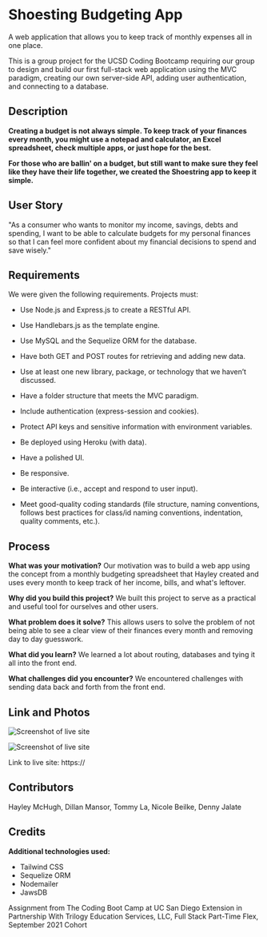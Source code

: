 # Shoesting Budgeting App
A web application that allows you to keep track of monthly expenses all in one place. 

This is a group project for the UCSD Coding Bootcamp requiring our group to design and build our first full-stack web application using the MVC paradigm, creating our own server-side API, adding user authentication, and connecting to a database.

## Description
**Creating a budget is not always simple. To keep track of your finances every month, you might use a notepad and calculator, an Excel spreadsheet, check multiple apps, or just hope for the best.** 

**For those who are ballin' on a budget, but still want to make sure they feel like they have their life together, we created the Shoestring app to keep it simple.**

## User Story
"As a consumer who wants to monitor my income, savings, debts and spending, I want to be able to calculate budgets for my personal finances so that I can feel more confident about my financial decisions to spend and save wisely."

## Requirements
We were given the following requirements. Projects must:

* Use Node.js and Express.js to create a RESTful API.


* Use Handlebars.js as the template engine.


* Use MySQL and the Sequelize ORM for the database.


* Have both GET and POST routes for retrieving and adding new data.


* Use at least one new library, package, or technology that we haven’t discussed.


* Have a folder structure that meets the MVC paradigm.


* Include authentication (express-session and cookies).


* Protect API keys and sensitive information with environment variables.


* Be deployed using Heroku (with data).


* Have a polished UI.


* Be responsive.


* Be interactive (i.e., accept and respond to user input).


* Meet good-quality coding standards (file structure, naming conventions, follows best practices for class/id naming conventions, indentation, quality comments, etc.).

  
## Process
**What was your motivation?**
Our motivation was to build a web app using the concept from a monthly budgeting spreadsheet that Hayley created and uses every month to keep track of her income, bills, and what's leftover. 
  
**Why did you build this project?**
We built this project to serve as a practical and useful tool for ourselves and other users.

**What problem does it solve?**
This allows users to solve the problem of not being able to see a clear view of their finances every month and removing day to day guesswork.

**What did you learn?**
We learned a lot about routing, databases and tying it all into the front end.

**What challenges did you encounter?**
We encountered challenges with sending data back and forth from the front end.

## Link and Photos
![Screenshot of live site]()

![Screenshot of live site]()

Link to live site: https://

## Contributors 
Hayley McHugh, Dillan Mansor, Tommy La, Nicole Beilke, Denny Jalate
## Credits

**Additional technologies used:**
* Tailwind CSS
* Sequelize ORM
* Nodemailer
* JawsDB


Assignment from The Coding Boot Camp at UC San Diego Extension in Partnership With Trilogy Education Services, LLC, Full Stack Part-Time Flex, September 2021 Cohort
